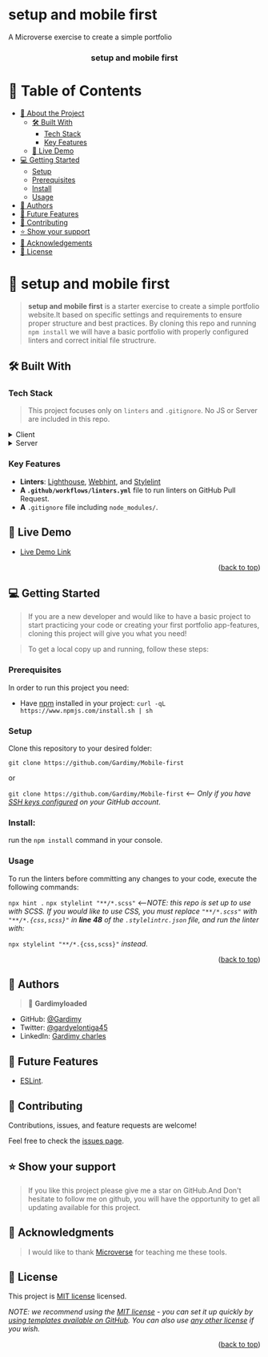 # setup and mobile first
A Microverse exercise to create a simple portfolio
<a name="readme-top"></a>

<div align="center">

  <h3><b>setup and mobile first</b></h3>

</div>

<!-- TABLE OF CONTENTS -->

# 📗 Table of Contents

- [📖 About the Project](#about-project)
  - [🛠 Built With](#built-with)
    - [Tech Stack](#tech-stack)
    - [Key Features](#key-features)
  - [🚀 Live Demo](#live-demo)
- [💻 Getting Started](#getting-started)
  - [Setup](#setup)
  - [Prerequisites](#prerequisites)
  - [Install](#install)
  - [Usage](#usage)
- [👥 Authors](#authors)
- [🔭 Future Features](#future-features)
- [🤝 Contributing](#contributing)
- [⭐️ Show your support](#support)
- [🙏 Acknowledgements](#acknowledgements)
- [📝 License](#license)

<!-- PROJECT DESCRIPTION -->

# 📖 setup and mobile first <a name="about-project"></a>

> **setup and mobile first** is a starter exercise to create a simple portfolio website.It based on specific settings and requirements to ensure proper structure and best practices. By cloning this repo and running `npm install` we will have a basic portfolio with properly configured linters and correct initial file structrure.
## 🛠 Built With <a name="built-with"></a>

### Tech Stack <a name="tech-stack"></a>

> This project focuses only on `linters` and `.gitignore`. No JS or Server are included in this repo.
<details>
  <summary>Client</summary>
  <ul>
    <li><a href="https://www.w3.org/html/">HTML</a></li>
    <li><a href="https://www.w3.org/Style/CSS/Overview.en.html">SCSS</a></li>
    <li><a href="https://www.javascript.com/">JavaScript</a></li>
  </ul>
</details>

<details>
  <summary>Server</summary>
  <ul>
    <li><a href="https://www.netlify.com/">Netlify</a></li>
  </ul>
</details>

<!-- Features -->

### Key Features <a name="key-features"></a>

- **Linters**: [Lighthouse](https://developer.chrome.com/docs/lighthouse/overview/), [Webhint](https://webhint.io/), and [Stylelint](https://stylelint.io/.)
- **A `.github/workflows/linters.yml`** file to run linters on GitHub Pull Request.
- **A** `.gitignore` file including `node_modules/`.

<!-- LIVE DEMO -->

## 🚀 Live Demo <a name="live-demo"></a>

- [Live Demo Link](https://hello-microverse.netlify.app/)

<p align="right">(<a href="#readme-top">back to top</a>)</p>

<!-- GETTING STARTED -->

## 💻 Getting Started <a name="getting-started"></a>

>If you are a new developer and would like to have a basic project to start practicing your code or creating your first portfolio app-features, cloning this project will give you what you need!

> To get a local copy up and running, follow these steps:
### Prerequisites

In order to run this project you need:

- Have [npm](https://www.npmjs.com/package/npm) installed in your project:
  `curl -qL https://www.npmjs.com/install.sh | sh`

### Setup

Clone this repository to your desired folder:

`git clone https://github.com/Gardimy/Mobile-first`

or

`git clone https://github.com/Gardimy/Mobile-first` <-- _Only if you have [SSH keys configured](https://docs.github.com/en/authentication/connecting-to-github-with-ssh/adding-a-new-ssh-key-to-your-github-account) on your GitHub account_.

### Install:

run the `npm install` command in your console.

### Usage

To run the linters before committing any changes to your code, execute the following commands:

`npx hint .`
`npx stylelint "**/*.scss"` <--_NOTE: this repo is set up to use with SCSS. If you would like to use CSS, you must replace `"**/*.scss"` with `"**/*.{css,scss}"` in **line 48** of the `.stylelintrc.json` file, and run the linter with:_

`npx stylelint "**/*.{css,scss}"` _instead_.

<p align="right">(<a href="#readme-top">back to top</a>)</p>

<!-- AUTHORS -->

## 👥 Authors <a name="authors"></a>

> 👤 **Gardimyloaded**
- GitHub: [@Gardimy](https://github.com/Gardimy)
- Twitter: [@gardyelontiga45](https://twitter.com/gardyelontiga45)
- LinkedIn: [Gardimy charles](https://www.linkedin.com/in/gardimy-charles)

<!-- FUTURE FEATURES -->

## 🔭 Future Features <a name="future-features"></a>

- [ESLint](https://eslint.org/).

<!-- CONTRIBUTING -->

## 🤝 Contributing <a name="contributing"></a>

Contributions, issues, and feature requests are welcome!

Feel free to check the [issues page](../../issues/).

<!-- SUPPORT -->

## ⭐️ Show your support <a name="support"></a>

> If you like this project please give me a star on GitHub.And Don't hesitate to follow me on github, you will have the opportunity to get all updating available for this project.

<!-- ACKNOWLEDGEMENTS -->

## 🙏 Acknowledgments <a name="acknowledgements"></a>

> I would like to thank [Microverse](https://www.microverse.org/) for teaching me these tools.
<!-- LICENSE -->

## 📝 License <a name="license"></a>

This project is [MIT license](https://choosealicense.com/licenses/mit/) licensed.

_NOTE: we recommend using the [MIT license](https://choosealicense.com/licenses/mit/) - you can set it up quickly by [using templates available on GitHub](https://docs.github.com/en/communities/setting-up-your-project-for-healthy-contributions/adding-a-license-to-a-repository). You can also use [any other license](https://choosealicense.com/licenses/) if you wish._

<p align="right">(<a href="#readme-top">back to top</a>)</p>